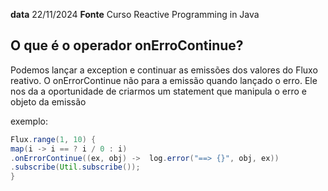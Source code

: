 **data** 22/11/2024
**Fonte** Curso Reactive Programming in Java

## O que é o operador onErroContinue?
Podemos lançar a exception e continuar as emissões dos valores do Fluxo reativo.
O onErrorContinue não para a emissão quando lançado o erro. Ele nos da a oportunidade de criarmos um statement que manipula o erro e objeto da emissão

exemplo:
```java
Flux.range(1, 10) {
map(i -> i == ? i / 0 : i)
.onErrorContinue((ex, obj) ->  log.error("==> {}", obj, ex))
.subscribe(Util.subscribe());
}
```